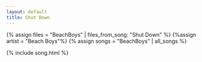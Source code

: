 ```yaml
---
layout: default
title: Shut Down
---
```


{% assign files = "BeachBoys" | files_from_song: "Shut Down" %}
{%assign artist = "Beach Boys"%}
{% assign songs = "BeachBoys" | all_songs %}

 
{% include song.html %}
